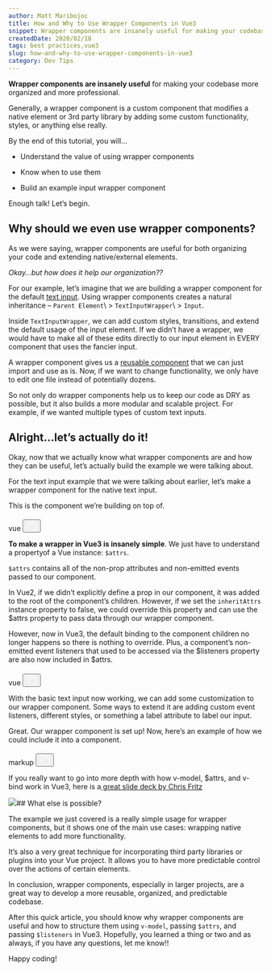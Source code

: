 ```yaml
---
author: Matt Maribojoc
title: How and Why to Use Wrapper Components in Vue3
snippet: Wrapper components are insanely useful for making your codebase more organized and more professional.
createdDate: 2020/02/18
tags: best practices,vue3
slug: how-and-why-to-use-wrapper-components-in-vue3
category: Dev Tips
---
```


**Wrapper components are insanely useful** for making your codebase more organized and more professional.

Generally, a wrapper component is a custom component that modifies a native element or 3rd party library by adding some custom functionality, styles, or anything else really.

By the end of this tutorial, you will…

-   Understand the value of using wrapper components

<!-- -->

-   Know when to use them

<!-- -->

-   Build an example input wrapper component

<!-- -->

Enough talk! Let’s begin.

## Why should we even use wrapper components?

As we were saying, wrapper components are useful for both organizing your code and extending native/external elements.

_Okay…but how does it help our organization??_

For our example, let’s imagine that we are building a wrapper component for the default [text input](https://learnvue.co/2020/01/9-vue-input-libraries-to-power-up-your-forms). Using wrapper components creates a natural inheritance – `Parent Element`\ > `TextInputWrapper`\ > `Input`.

Inside `TextInputWrapper`, we can add custom styles, transitions, and extend the default usage of the input element. If we didn’t have a wrapper, we would have to make all of these edits directly to our input element in EVERY component that uses the fancier input.

A wrapper component gives us a [reusable component](https://learnvue.co/2019/12/building-reusable-components-in-vuejs-tabs/) that we can just import and use as is. Now, if we want to change functionality, we only have to edit one file instead of potentially dozens.

So not only do wrapper components help us to keep our code as DRY as possible, but it also builds a more modular and scalable project. For example, if we wanted multiple types of custom text inputs.

## Alright…let’s actually do it!

Okay, now that we actually know what wrapper components are and how they can be useful, let’s actually build the example we were talking about.

For the text input example that we were talking about earlier, let’s make a wrapper component for the native text input.

This is the component we’re building on top of.

<section class="relative p-3 overflow-hidden rounded-lg bg-accent mb-8" data-v-0be5e7a6=""><div class="absolute px-2 py-1 text-white transition duration-1000 transform -translate-x-1/2 -translate-y-1/2 rounded opacity-0  left-1/2 top-1/2 bg-primary" style="display:none;" data-v-0be5e7a6=""><svg xmlns="http://www.w3.org/2000/svg" width="20" height="20" viewBox="0 0 130.2 130.2" fill="#ffffff" class="inline transition duration-300 icon-root" style="dislay:block;" data-v-2c7fa105="" data-v-0be5e7a6=""><path fill="none" stroke="#fff" stroke-width="12" stroke-linecap="round" stroke-miterlimit="10" d="M100.2 40.2L51.5 88.8 29.8 67.5" class="success-path" data-v-2c7fa105=""></path></svg> Copied </div><div class="flex justify-between border-gray-500" data-v-0be5e7a6=""><h4 class="text-primary" data-v-0be5e7a6=""></h4><div class="flex items-center text-xs text-gray-400" data-v-0be5e7a6=""> vue <button class="ml-4" data-v-0be5e7a6=""><svg height="20" viewBox="-21 -21 682.66669 682.66669" width="20" xmlns="http://www.w3.org/2000/svg" fill="#ffffff" class="fill-gray hover:fill-white transition duration-300 icon-root" data-v-2c7fa105="" data-v-0be5e7a6=""><path d="M565 640H225c-41.36 0-75-33.64-75-75V225c0-41.36 33.64-75 75-75h340c41.36 0 75 33.64 75 75v340c0 41.36-33.64 75-75 75zM225 200c-13.785 0-25 11.215-25 25v340c0 13.785 11.215 25 25 25h340c13.785 0 25-11.215 25-25V225c0-13.785-11.215-25-25-25zM100 440H75c-13.785 0-25-11.215-25-25V75c0-13.785 11.215-25 25-25h340c13.785 0 25 11.215 25 25v23.75h50V75c0-41.36-33.64-75-75-75H75C33.64 0 0 33.64 0 75v340c0 41.36 33.64 75 75 75h25zm0 0" data-v-2c7fa105=""></path></svg></button></div></div><div data-v-0be5e7a6=""><precode language="" precodenum="0"></precode></div></section>

**To make a wrapper in Vue3 is insanely simple**. We just have to understand a propertyof a Vue instance: `$attrs`.

`$attrs` contains all of the non-prop attributes and non-emitted events passed to our component.

In Vue2, if we didn’t explicitly define a prop in our component, it was added to the root of the component’s children. However, if we set the `inheritAttrs` instance property to false, we could override this property and can use the $attrs property to pass data through our wrapper component.

However, now in Vue3, the default binding to the component children no longer happens so there is nothing to override. Plus, a component’s non-emitted event listeners that used to be accessed via the $listeners property are also now included in $attrs.

<section class="relative p-3 overflow-hidden rounded-lg bg-accent mb-8" data-v-0be5e7a6=""><div class="absolute px-2 py-1 text-white transition duration-1000 transform -translate-x-1/2 -translate-y-1/2 rounded opacity-0  left-1/2 top-1/2 bg-primary" style="display:none;" data-v-0be5e7a6=""><svg xmlns="http://www.w3.org/2000/svg" width="20" height="20" viewBox="0 0 130.2 130.2" fill="#ffffff" class="inline transition duration-300 icon-root" style="dislay:block;" data-v-2c7fa105="" data-v-0be5e7a6=""><path fill="none" stroke="#fff" stroke-width="12" stroke-linecap="round" stroke-miterlimit="10" d="M100.2 40.2L51.5 88.8 29.8 67.5" class="success-path" data-v-2c7fa105=""></path></svg> Copied </div><div class="flex justify-between border-gray-500" data-v-0be5e7a6=""><h4 class="text-primary" data-v-0be5e7a6=""></h4><div class="flex items-center text-xs text-gray-400" data-v-0be5e7a6=""> vue <button class="ml-4" data-v-0be5e7a6=""><svg height="20" viewBox="-21 -21 682.66669 682.66669" width="20" xmlns="http://www.w3.org/2000/svg" fill="#ffffff" class="fill-gray hover:fill-white transition duration-300 icon-root" data-v-2c7fa105="" data-v-0be5e7a6=""><path d="M565 640H225c-41.36 0-75-33.64-75-75V225c0-41.36 33.64-75 75-75h340c41.36 0 75 33.64 75 75v340c0 41.36-33.64 75-75 75zM225 200c-13.785 0-25 11.215-25 25v340c0 13.785 11.215 25 25 25h340c13.785 0 25-11.215 25-25V225c0-13.785-11.215-25-25-25zM100 440H75c-13.785 0-25-11.215-25-25V75c0-13.785 11.215-25 25-25h340c13.785 0 25 11.215 25 25v23.75h50V75c0-41.36-33.64-75-75-75H75C33.64 0 0 33.64 0 75v340c0 41.36 33.64 75 75 75h25zm0 0" data-v-2c7fa105=""></path></svg></button></div></div><div data-v-0be5e7a6=""><precode language="" precodenum="1"></precode></div></section>

With the basic text input now working, we can add some customization to our wrapper component. Some ways to extend it are adding custom event listeners, different styles, or something a label attribute to label our input.

Great. Our wrapper component is set up! Now, here’s an example of how we could include it into a component.

<section class="relative p-3 overflow-hidden rounded-lg bg-accent mb-8" data-v-0be5e7a6=""><div class="absolute px-2 py-1 text-white transition duration-1000 transform -translate-x-1/2 -translate-y-1/2 rounded opacity-0  left-1/2 top-1/2 bg-primary" style="display:none;" data-v-0be5e7a6=""><svg xmlns="http://www.w3.org/2000/svg" width="20" height="20" viewBox="0 0 130.2 130.2" fill="#ffffff" class="inline transition duration-300 icon-root" style="dislay:block;" data-v-2c7fa105="" data-v-0be5e7a6=""><path fill="none" stroke="#fff" stroke-width="12" stroke-linecap="round" stroke-miterlimit="10" d="M100.2 40.2L51.5 88.8 29.8 67.5" class="success-path" data-v-2c7fa105=""></path></svg> Copied </div><div class="flex justify-between border-gray-500" data-v-0be5e7a6=""><h4 class="text-primary" data-v-0be5e7a6=""></h4><div class="flex items-center text-xs text-gray-400" data-v-0be5e7a6=""> markup <button class="ml-4" data-v-0be5e7a6=""><svg height="20" viewBox="-21 -21 682.66669 682.66669" width="20" xmlns="http://www.w3.org/2000/svg" fill="#ffffff" class="fill-gray hover:fill-white transition duration-300 icon-root" data-v-2c7fa105="" data-v-0be5e7a6=""><path d="M565 640H225c-41.36 0-75-33.64-75-75V225c0-41.36 33.64-75 75-75h340c41.36 0 75 33.64 75 75v340c0 41.36-33.64 75-75 75zM225 200c-13.785 0-25 11.215-25 25v340c0 13.785 11.215 25 25 25h340c13.785 0 25-11.215 25-25V225c0-13.785-11.215-25-25-25zM100 440H75c-13.785 0-25-11.215-25-25V75c0-13.785 11.215-25 25-25h340c13.785 0 25 11.215 25 25v23.75h50V75c0-41.36-33.64-75-75-75H75C33.64 0 0 33.64 0 75v340c0 41.36 33.64 75 75 75h25zm0 0" data-v-2c7fa105=""></path></svg></button></div></div><div data-v-0be5e7a6=""><precode language="" precodenum="2"></precode></div></section>

If you really want to go into more depth with how v-model, $attrs, and v-bind work in Vue3, here is a[ great slide deck by Chris Fritz](https://github.com/chrisvfritz/vue-3-trends/blob/master/slides-2019-03-vueconfus.pdf)

![](https://dltqhkoxgn1gx.cloudfront.net/img/posts/how-and-why-to-use-wrapper-components-in-vue3-1.png)## What else is possible?

The example we just covered is a really simple usage for wrapper components, but it shows one of the main use cases: wrapping native elements to add more functionality.

It’s also a very great technique for incorporating third party libraries or plugins into your Vue project. It allows you to have more predictable control over the actions of certain elements.

In conclusion, wrapper components, especially in larger projects, are a great way to develop a more reusable, organized, and predictable codebase.

After this quick article, you should know why wrapper components are useful and how to structure them using `v-model`, passing `$attrs`, and passing `$listeners` in Vue3. Hopefully, you learned a thing or two and as always, if you have any questions, let me know!!

Happy coding!
